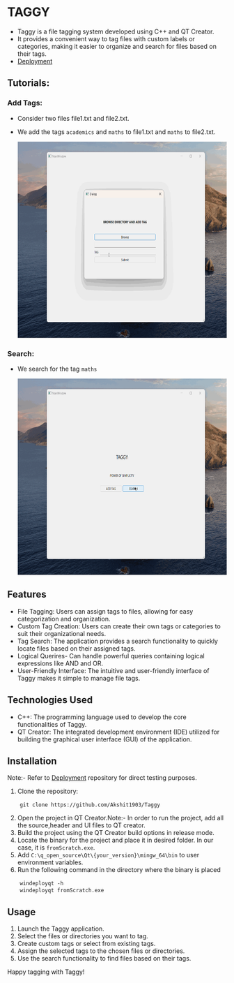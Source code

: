 # TAGGY

- Taggy is a file tagging system developed using C++ and QT Creator.
- It provides a convenient way to tag files with custom labels or categories, making it easier to organize and search for files based on their tags.
- <a href="https://github.com/Akshit1903/TaggyDeployment">Deployment</a>

## Tutorials:

### Add Tags:

- Consider two files file1.txt and file2.txt.
- We add the tags `academics` and `maths` to file1.txt and `maths` to file2.txt.

  <img src="./add_tag_demo.gif" height=450px width=700px>

### Search:

- We search for the tag `maths`

  <img src="./search_tags.gif" height=450px width=700px>

## Features

- File Tagging: Users can assign tags to files, allowing for easy categorization and organization.
- Custom Tag Creation: Users can create their own tags or categories to suit their organizational needs.
- Tag Search: The application provides a search functionality to quickly locate files based on their assigned tags.
- Logical Querires- Can handle powerful queries containing logical expressions like AND and OR.
- User-Friendly Interface: The intuitive and user-friendly interface of Taggy makes it simple to manage file tags.

## Technologies Used

- C++: The programming language used to develop the core functionalities of Taggy.
- QT Creator: The integrated development environment (IDE) utilized for building the graphical user interface (GUI) of the application.

## Installation

Note:- Refer to <a href="https://github.com/Akshit1903/TaggyDeployment">Deployment</a> repository for direct testing purposes.

1. Clone the repository:

```shell
    git clone https://github.com/Akshit1903/Taggy
```

2. Open the project in QT Creator.Note:- In order to run the project, add all the source,header and UI files to QT creator.
3. Build the project using the QT Creator build options in release mode.
4. Locate the binary for the project and place it in desired folder. In our case, it is `fromScratch.exe`.
5. Add `C:\q_open_source\Qt\{your_version}\mingw_64\bin` to user environment variables.
6. Run the following command in the directory where the binary is placed

```shell
    windeployqt -h
    windeployqt fromScratch.exe
```

## Usage

1. Launch the Taggy application.
2. Select the files or directories you want to tag.
3. Create custom tags or select from existing tags.
4. Assign the selected tags to the chosen files or directories.
5. Use the search functionality to find files based on their tags.

Happy tagging with Taggy!
